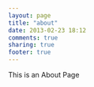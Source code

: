 ```yaml
---
layout: page
title: "about"
date: 2013-02-23 18:12
comments: true
sharing: true
footer: true
---
```


This is an About Page
